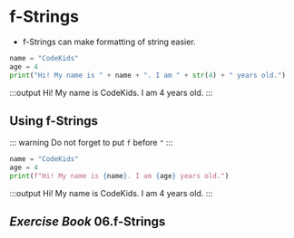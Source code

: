 # f-Strings
- f-Strings can make formatting of string easier.

```py
name = "CodeKids"
age = 4
print("Hi! My name is " + name + ". I am " + str(4) + " years old.")
```
:::output
Hi! My name is CodeKids. I am 4 years old.
:::

## Using f-Strings

::: warning 
Do not forget to put ```f``` before ```"```
:::

```py
name = "CodeKids"
age = 4
print(f"Hi! My name is {name}. I am {age} years old.")
```
:::output
Hi! My name is CodeKids. I am 4 years old.
:::

## ***Exercise Book*** 06.f-Strings
